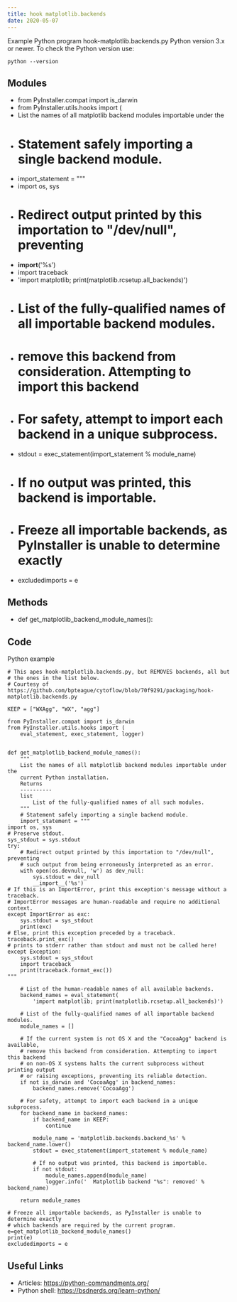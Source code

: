 ```yaml
---
title: hook matplotlib.backends
date: 2020-05-07
---
```

Example Python program hook-matplotlib.backends.py
Python version 3.x or newer.
To check the Python version use:

    python --version

## Modules

* from PyInstaller.compat import is_darwin
* from PyInstaller.utils.hooks import (
* List the names of all matplotlib backend modules importable under the
* # Statement safely importing a single backend module.
* import_statement = """
* import os, sys
* # Redirect output printed by this importation to "/dev/null", preventing
* __import__('%s')
* import traceback
* 'import matplotlib; print(matplotlib.rcsetup.all_backends)')
* # List of the fully-qualified names of all importable backend modules.
* # remove this backend from consideration. Attempting to import this backend
* # For safety, attempt to import each backend in a unique subprocess.
* stdout = exec_statement(import_statement % module_name)
* # If no output was printed, this backend is importable.
* # Freeze all importable backends, as PyInstaller is unable to determine exactly
* excludedimports = e

## Methods

* def get_matplotlib_backend_module_names():

## Code

Python example

    # This apes hook-matplotlib.backends.py, but REMOVES backends, all but
    # the ones in the list below.
    # Courtesy of https://github.com/bpteague/cytoflow/blob/70f9291/packaging/hook-matplotlib.backends.py
    
    KEEP = ["WXAgg", "WX", "agg"]
    
    from PyInstaller.compat import is_darwin
    from PyInstaller.utils.hooks import (
        eval_statement, exec_statement, logger)
    
    
    def get_matplotlib_backend_module_names():
        """
        List the names of all matplotlib backend modules importable under the
        current Python installation.
        Returns
        ----------
        list
            List of the fully-qualified names of all such modules.
        """
        # Statement safely importing a single backend module.
        import_statement = """
    import os, sys
    # Preserve stdout.
    sys_stdout = sys.stdout
    try:
        # Redirect output printed by this importation to "/dev/null", preventing
        # such output from being erroneously interpreted as an error.
        with open(os.devnull, 'w') as dev_null:
            sys.stdout = dev_null
            __import__('%s')
    # If this is an ImportError, print this exception's message without a traceback.
    # ImportError messages are human-readable and require no additional context.
    except ImportError as exc:
        sys.stdout = sys_stdout
        print(exc)
    # Else, print this exception preceded by a traceback. traceback.print_exc()
    # prints to stderr rather than stdout and must not be called here!
    except Exception:
        sys.stdout = sys_stdout
        import traceback
        print(traceback.format_exc())
    """
    
        # List of the human-readable names of all available backends.
        backend_names = eval_statement(
            'import matplotlib; print(matplotlib.rcsetup.all_backends)')
    
        # List of the fully-qualified names of all importable backend modules.
        module_names = []
    
        # If the current system is not OS X and the "CocoaAgg" backend is available,
        # remove this backend from consideration. Attempting to import this backend
        # on non-OS X systems halts the current subprocess without printing output
        # or raising exceptions, preventing its reliable detection.
        if not is_darwin and 'CocoaAgg' in backend_names:
            backend_names.remove('CocoaAgg')
    
        # For safety, attempt to import each backend in a unique subprocess.
        for backend_name in backend_names:
            if backend_name in KEEP:
                continue
    
            module_name = 'matplotlib.backends.backend_%s' % backend_name.lower()
            stdout = exec_statement(import_statement % module_name)
    
            # If no output was printed, this backend is importable.
            if not stdout:
                module_names.append(module_name)
                logger.info('  Matplotlib backend "%s": removed' % backend_name)
    
        return module_names
    
    # Freeze all importable backends, as PyInstaller is unable to determine exactly
    # which backends are required by the current program.
    e=get_matplotlib_backend_module_names()
    print(e)
    excludedimports = e

## Useful Links

- Articles: https://python-commandments.org/
- Python shell: https://bsdnerds.org/learn-python/
